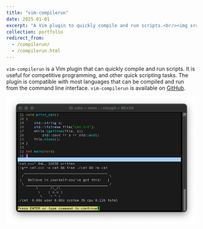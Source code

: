 ```yaml
---
title: "vim-compilerun"
date: 2025-01-01
excerpt: "A Vim plugin to quickly compile and run scripts.<br/><img src='/images/compilerun.png'>"
collection: portfolio
redirect_from:
  - /compilerun/
  - /compilerun.html
---
```


`vim-compilerun` is a Vim plugin that can quickly compile and run scripts. It is useful for competitive programming, and other quick scripting tasks. The plugin is compatible with most languages that can be compiled and run from the command line interface. `vim-compilerun` is available on [GitHub](https://github.com/jacob-thompson/vim-compilerun).

![vim-compilerun](/images/compilerun.png)
